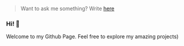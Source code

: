 > Want to ask me something? Write [here](https://github.com/Tapeline/Tapeline/issues/new)

### Hi! 👋
Welcome to my Github Page. Feel free to explore my amazing projects)
